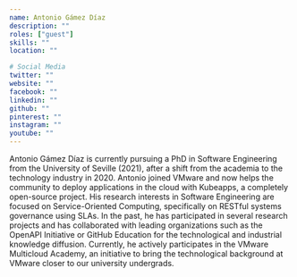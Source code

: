 ```yaml
---
name: Antonio Gámez Díaz
description: ""
roles: ["guest"]
skills: ""
location: ""

# Social Media
twitter: ""
website: ""
facebook: ""
linkedin: ""
github: ""
pinterest: ""
instagram: ""
youtube: ""
---
```


Antonio Gámez Díaz is currently pursuing a PhD in Software Engineering from the University of Seville (2021), after a shift from the academia to the technology industry in 2020. Antonio joined VMware and now helps the community to deploy applications in the cloud with Kubeapps, a completely open-source project. His research interests in Software Engineering are focused on Service-Oriented Computing, specifically on RESTful systems governance using SLAs. In the past, he has participated in several research projects and has collaborated with leading organizations such as the OpenAPI Initiative or GitHub Education for the technological and industrial knowledge diffusion. Currently, he actively participates in the VMware Multicloud Academy, an initiative to bring the technological background at VMware closer to our university undergrads.

<!--more-->

